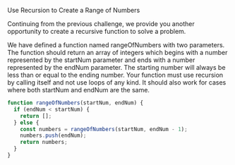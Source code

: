 Use Recursion to Create a Range of Numbers

Continuing from the previous challenge, we provide you another opportunity to create a recursive function to solve a problem.

We have defined a function named rangeOfNumbers with two parameters. The function should return an array of integers which 
begins with a number represented by the startNum parameter and ends with a number represented by the endNum parameter. 
The starting number will always be less than or equal to the ending number. Your function must use recursion by calling 
itself and not use loops of any kind. It should also work for cases where both startNum and endNum are the same.

```javascript
function rangeOfNumbers(startNum, endNum) {
  if (endNum < startNum) {
    return [];
  } else {
    const numbers = rangeOfNumbers(startNum, endNum - 1);
    numbers.push(endNum);
    return numbers;
  }
}
```

